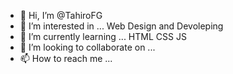 - 👋 Hi, I’m @TahiroFG
- 👀 I’m interested in ... Web Design and Devoleping
- 🌱 I’m currently learning ... HTML CSS JS
- 💞️ I’m looking to collaborate on ... 
- 📫 How to reach me ... 

<!---
TahiroFG/TahiroFG is a ✨ special ✨ repository because its `README.md` (this file) appears on your GitHub profile.
You can click the Preview link to take a look at your changes.
--->
